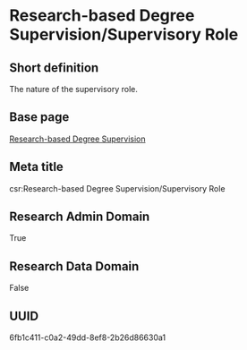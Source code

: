 # Research-based Degree Supervision/Supervisory Role
## Short definition
The nature of the supervisory role.
## Base page
[Research-based Degree Supervision](../../Objects/Research-based%20Degree%20Supervision.md)
## Meta title
csr:Research-based Degree Supervision/Supervisory Role
## Research Admin Domain
True
## Research Data Domain
False
## UUID
6fb1c411-c0a2-49dd-8ef8-2b26d86630a1
